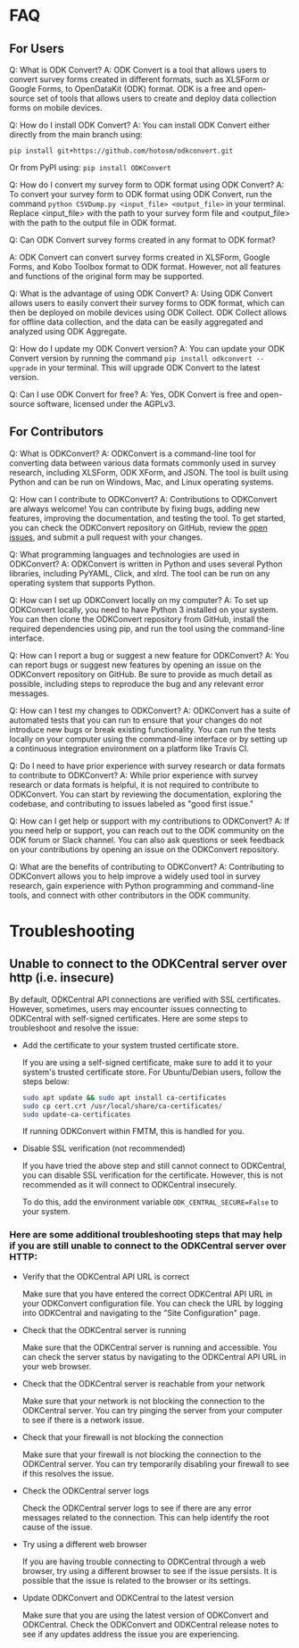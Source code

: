 # FAQ
## For Users
Q: What is ODK Convert?
A: ODK Convert is a tool that allows users to convert survey forms created in different formats, such as XLSForm or Google Forms, to OpenDataKit (ODK) format. ODK is a free and open-source set of tools that allows users to create and deploy data collection forms on mobile devices.

Q: How do I install ODK Convert?
A: You can install ODK Convert either directly from the main branch using:

`pip install git+https://github.com/hotosm/odkconvert.git`

Or from PyPI using: `pip install ODKConvert`


Q: How do I convert my survey form to ODK format using ODK Convert?
A: To convert your survey form to ODK format using ODK Convert, run the command `python CSVDump.py <input_file> <output_file>` in your terminal. Replace <input_file> with the path to your survey form file and <output_file> with the path to the output file in ODK format.

Q: Can ODK Convert survey forms created in any format to ODK format?

A: ODK Convert can convert survey forms created in XLSForm, Google Forms, and Kobo Toolbox format to ODK format. However, not all features and functions of the original form may be supported.

Q: What is the advantage of using ODK Convert?
A: Using ODK Convert allows users to easily convert their survey forms to ODK format, which can then be deployed on mobile devices using ODK Collect. ODK Collect allows for offline data collection, and the data can be easily aggregated and analyzed using ODK Aggregate.

Q: How do I update my ODK Convert version?
A: You can update your ODK Convert version by running the command `pip install odkconvert --upgrade` in your terminal. This will upgrade ODK Convert to the latest version.

Q: Can I use ODK Convert for free?
A: Yes, ODK Convert is free and open-source software, licensed under the AGPLv3.

## For Contributors
Q: What is ODKConvert?
A: ODKConvert is a command-line tool for converting data between various data formats commonly used in survey research, including XLSForm, ODK XForm, and JSON. The tool is built using Python and can be run on Windows, Mac, and Linux operating systems.

Q: How can I contribute to ODKConvert?
A: Contributions to ODKConvert are always welcome! You can contribute by fixing bugs, adding new features, improving the documentation, and testing the tool. To get started, you can check the ODKConvert repository on GitHub, review the [open issues](https://github.com/hotosm/odkconvert/issues), and submit a pull request with your changes.

Q: What programming languages and technologies are used in ODKConvert?
A: ODKConvert is written in Python and uses several Python libraries, including PyYAML, Click, and xlrd. The tool can be run on any operating system that supports Python.

Q: How can I set up ODKConvert locally on my computer?
A: To set up ODKConvert locally, you need to have Python 3 installed on your system. You can then clone the ODKConvert repository from GitHub, install the required dependencies using pip, and run the tool using the command-line interface.

Q: How can I report a bug or suggest a new feature for ODKConvert?
A: You can report bugs or suggest new features by opening an issue on the ODKConvert repository on GitHub. Be sure to provide as much detail as possible, including steps to reproduce the bug and any relevant error messages.

Q: How can I test my changes to ODKConvert?
A: ODKConvert has a suite of automated tests that you can run to ensure that your changes do not introduce new bugs or break existing functionality. You can run the tests locally on your computer using the command-line interface or by setting up a continuous integration environment on a platform like Travis CI.

Q: Do I need to have prior experience with survey research or data formats to contribute to ODKConvert?
A: While prior experience with survey research or data formats is helpful, it is not required to contribute to ODKConvert. You can start by reviewing the documentation, exploring the codebase, and contributing to issues labeled as "good first issue."

Q: How can I get help or support with my contributions to ODKConvert?
A: If you need help or support, you can reach out to the ODK community on the ODK forum or Slack channel. You can also ask questions or seek feedback on your contributions by opening an issue on the ODKConvert repository.

Q: What are the benefits of contributing to ODKConvert?
A: Contributing to ODKConvert allows you to help improve a widely used tool in survey research, gain experience with Python programming and command-line tools, and connect with other contributors in the ODK community.


# Troubleshooting

## Unable to connect to the ODKCentral server over http (i.e. insecure)

By default, ODKCentral API connections are verified with SSL certificates. However, sometimes, users may encounter issues connecting to ODKCentral with self-signed certificates. Here are some steps to troubleshoot and resolve the issue:

- Add the certificate to your system trusted certificate store.

    If you are using a self-signed certificate, make sure to add it to your system's trusted certificate store. For Ubuntu/Debian users, follow the steps below:



    ```bash
    sudo apt update && sudo apt install ca-certificates
    sudo cp cert.crt /usr/local/share/ca-certificates/
    sudo update-ca-certificates
    ```

    If running ODKConvert within FMTM, this is handled for you.

- Disable SSL verification (not recommended)

    If you have tried the above step and still cannot connect to ODKCentral, you can disable SSL verification for the certificate. However, this is not recommended as it will connect to ODKCentral insecurely.

    To do this, add the environment variable `ODK_CENTRAL_SECURE=False` to your system.

### Here are some additional troubleshooting steps that may help if you are still unable to connect to the ODKCentral server over HTTP:

- Verify that the ODKCentral API URL is correct

    Make sure that you have entered the correct ODKCentral API URL in your ODKConvert configuration file. You can check the URL by logging into ODKCentral and navigating to the "Site Configuration" page.

- Check that the ODKCentral server is running

    Make sure that the ODKCentral server is running and accessible. You can check the server status by navigating to the ODKCentral API URL in your web browser.

- Check that the ODKCentral server is reachable from your network

    Make sure that your network is not blocking the connection to the ODKCentral server. You can try pinging the server from your computer to see if there is a network issue.

- Check that your firewall is not blocking the connection

    Make sure that your firewall is not blocking the connection to the ODKCentral server. You can try temporarily disabling your firewall to see if this resolves the issue.

- Check the ODKCentral server logs

    Check the ODKCentral server logs to see if there are any error messages related to the connection. This can help identify the root cause of the issue.

- Try using a different web browser

    If you are having trouble connecting to ODKCentral through a web browser, try using a different browser to see if the issue persists. It is possible that the issue is related to the browser or its settings.

- Update ODKConvert and ODKCentral to the latest version

    Make sure that you are using the latest version of ODKConvert and ODKCentral. Check the ODKConvert and ODKCentral release notes to see if any updates address the issue you are experiencing.

